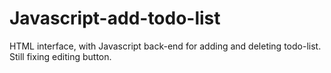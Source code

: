 # Javascript-add-todo-list
HTML interface, with Javascript back-end for adding and deleting todo-list.
Still fixing editing button.
